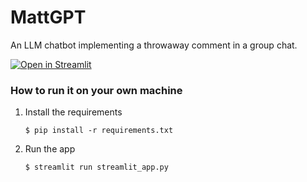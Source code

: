 # MattGPT

An LLM chatbot implementing a throwaway comment in a group chat.

[![Open in Streamlit](https://static.streamlit.io/badges/streamlit_badge_black_white.svg)](https://matt-gpt.streamlit.app/)

### How to run it on your own machine

1. Install the requirements

   ```
   $ pip install -r requirements.txt
   ```

2. Run the app

   ```
   $ streamlit run streamlit_app.py
   ```
